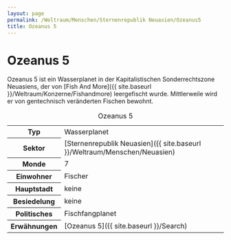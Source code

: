 ```yaml
---
layout: page
permalink: /Weltraum/Menschen/Sternenrepublik Neuasien/Ozeanus5
title: Ozeanus 5
---
```



# Ozeanus 5


Ozeanus 5 ist ein Wasserplanet in der Kapitalistischen Sonderrechtszone Neuasiens, der von [Fish And More]({{ site.baseurl }}/Weltraum/Konzerne/Fishandmore) leergefischt wurde. Mittlerweile wird er von gentechnisch veränderten Fischen bewohnt.


<aside>
<table data-type="planet">
<caption>Ozeanus 5</caption>
<tbody>
<tr><th>Typ</th><td>Wasserplanet</td></tr>
<tr><th>Sektor</th><td>[Sternenrepublik Neuasien]({{ site.baseurl }}/Weltraum/Menschen/Neuasien)</td></tr>
<tr><th>Monde</th><td>7</td></tr>
<tr><th>Einwohner</th><td>Fischer</td></tr>
<tr><th>Hauptstadt</th><td>keine</td></tr>
<tr><th>Besiedelung</th><td>keine</td></tr>
<tr><th>Politisches</th><td>Fischfangplanet</td></tr>
<tr><th>Erwähnungen</th><td>[Ozeanus 5]({{ site.baseurl }}/Search)</td></tr>
</tbody>
</table>

</aside>

